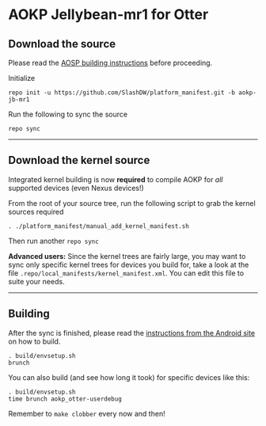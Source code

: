 AOKP Jellybean-mr1 for Otter
====================================


Download the source
--------------

Please read the [AOSP building instructions](http://source.android.com/source/index.html) before proceeding.

Initialize

    repo init -u https://github.com/SlashDW/platform_manifest.git -b aokp-jb-mr1

Run the following to sync the source

    repo sync

***

Download the kernel source
--------------------------

Integrated kernel building is now **required** to compile AOKP for _all_ supported devices (even Nexus devices!)

From the root of your source tree, run the following script to grab the kernel sources required

    . ./platform_manifest/manual_add_kernel_manifest.sh

Then run another `repo sync`


**Advanced users:**
Since the kernel trees are fairly large, you may want to sync only specific kernel trees for devices you build for, take a look at the file `.repo/local_manifests/kernel_manifest.xml`. You can edit this file to suite your needs.


***

Building
--------

After the sync is finished, please read the [instructions from the Android site](http://s.android.com/source/building.html) on how to build.

    . build/envsetup.sh
    brunch


You can also build (and see how long it took) for specific devices like this:

    . build/envsetup.sh
    time brunch aokp_otter-userdebug

Remember to `make clobber` every now and then!
